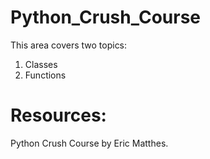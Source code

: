 # Python_Crush_Course</br>

This area covers two topics:</br>

1. Classes</br>
2. Functions</br>

# Resources: </br>

Python Crush Course by Eric Matthes.</br>
